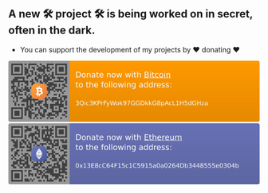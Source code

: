 ## A new 🛠 project 🛠 is being worked on in secret, often in the dark.

 - You can support the development of my projects by ❤ donating ❤
 
 <img src="btc.svg"> <img src="eth.svg">